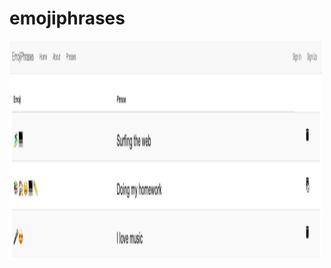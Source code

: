 # emojiphrases

<img src="https://github.com/zhishan03/emojiphrases/blob/master/phrase.png" alt="alt text" width="500" height="350">
